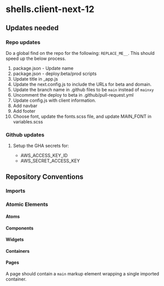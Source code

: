 # shells.client-next-12

## Updates needed

### Repo updates

Do a global find on the repo for the following: `REPLACE_ME__`. This should speed up the below process.

1. package.json - Update name
1. package.json - deploy:beta/prod scripts
1. Update title in \_app.js
1. Update the next.config.js to include the URLs for beta and domain.
1. Update the branch name in .github files to be `main` instead of `mainxy`
1. Uncomment the deploy to beta in .github/pull-request.yml
1. Update config.js with client information.
1. Add navbar
1. Add footer
1. Choose font, update the fonts.scss file, and update MAIN_FONT in variables.scss

### Github updates

1. Setup the GHA secrets for:

   - AWS_ACCESS_KEY_ID
   - AWS_SECRET_ACCESS_KEY

## Repository Conventions

### Imports

### Atomic Elements

#### Atoms

#### Components

#### Widgets

#### Containers

#### Pages

A page should contain a `main` markup element wrapping a single imported container.
